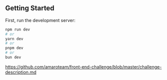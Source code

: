## Getting Started

First, run the development server:

```bash
npm run dev
# or
yarn dev
# or
pnpm dev
# or
bun dev
```

https://github.com/amaroteam/front-end-challenge/blob/master/challenge-description.md
